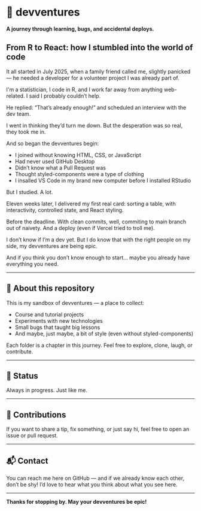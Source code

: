 # 🧭 devventures

**A journey through learning, bugs, and accidental deploys.**

## From R to React: how I stumbled into the world of code

It all started in July 2025, when a family friend called me, slightly panicked — he needed a developer for a volunteer project I was already part of.

I'm a statistician, I code in R, and I work far away from anything web-related. I said I probably couldn’t help.

He replied: “That’s already enough!” and scheduled an interview with the dev team.

I went in thinking they’d turn me down. But the desperation was so real, they took me in.

And so began the devventures begin:

- I joined without knowing HTML, CSS, or JavaScript  
- Had never used GitHub Desktop  
- Didn’t know what a Pull Request was  
- Thought styled-components were a type of clothing
- I insalled VS Code in my brand new computer before I installed RStudio

But I studied. A lot.

Eleven weeks later, I delivered my first real card: sorting a table, with interactivity, controlled state, and React styling.

Before the deadline. With clean commits, well, commiting to main branch out of naivety. And a deploy (even if Vercel tried to troll me).

I don’t know if I’m a dev yet. But I do know that with the right people on my side, my devventures are being epic.

And if you think you don’t know enough to start… maybe you already have everything you need.

---

## 📁 About this repository

This is my sandbox of devventures — a place to collect:

- Course and tutorial projects  
- Experiments with new technologies  
- Small bugs that taught big lessons  
- And maybe, just maybe, a bit of style (even without styled-components)

Each folder is a chapter in this journey. Feel free to explore, clone, laugh, or contribute.

---

## 🚀 Status

Always in progress. Just like me.

---

## 🤝 Contributions

If you want to share a tip, fix something, or just say hi, feel free to open an issue or pull request.

---

## 📬 Contact

You can reach me here on GitHub — and if we already know each other, don’t be shy! I’d love to hear what you think about what you see here.

---

**Thanks for stopping by. May your devventures be epic!**
